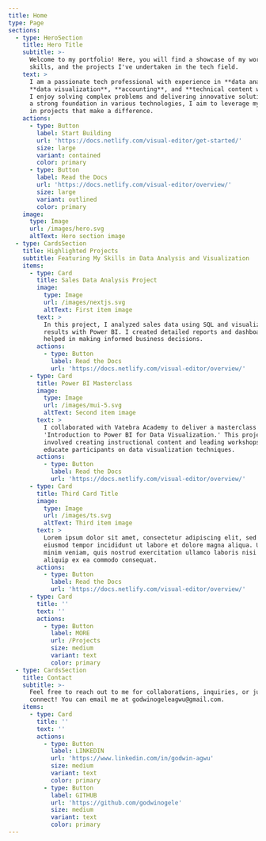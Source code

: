 ```yaml
---
title: Home
type: Page
sections:
  - type: HeroSection
    title: Hero Title
    subtitle: >-
      Welcome to my portfolio! Here, you will find a showcase of my work,
      skills, and the projects I've undertaken in the tech field.
    text: >
      I am a passionate tech professional with experience in **data analysis**,
      **data visualization**, **accounting**, and **technical content writing**.
      I enjoy solving complex problems and delivering innovative solutions. With
      a strong foundation in various technologies, I aim to leverage my skills
      in projects that make a difference.
    actions:
      - type: Button
        label: Start Building
        url: 'https://docs.netlify.com/visual-editor/get-started/'
        size: large
        variant: contained
        color: primary
      - type: Button
        label: Read the Docs
        url: 'https://docs.netlify.com/visual-editor/overview/'
        size: large
        variant: outlined
        color: primary
    image:
      type: Image
      url: /images/hero.svg
      altText: Hero section image
  - type: CardsSection
    title: Highlighted Projects
    subtitle: Featuring My Skills in Data Analysis and Visualization
    items:
      - type: Card
        title: Sales Data Analysis Project
        image:
          type: Image
          url: /images/nextjs.svg
          altText: First item image
        text: >
          In this project, I analyzed sales data using SQL and visualized the
          results with Power BI. I created detailed reports and dashboards that
          helped in making informed business decisions.
        actions:
          - type: Button
            label: Read the Docs
            url: 'https://docs.netlify.com/visual-editor/overview/'
      - type: Card
        title: Power BI Masterclass
        image:
          type: Image
          url: /images/mui-5.svg
          altText: Second item image
        text: >
          I collaborated with Vatebra Academy to deliver a masterclass on
          'Introduction to Power BI for Data Visualization.' This project
          involved creating instructional content and leading workshops to
          educate participants on data visualization techniques.
        actions:
          - type: Button
            label: Read the Docs
            url: 'https://docs.netlify.com/visual-editor/overview/'
      - type: Card
        title: Third Card Title
        image:
          type: Image
          url: /images/ts.svg
          altText: Third item image
        text: >
          Lorem ipsum dolor sit amet, consectetur adipiscing elit, sed do
          eiusmod tempor incididunt ut labore et dolore magna aliqua. Ut enim ad
          minim veniam, quis nostrud exercitation ullamco laboris nisi ut
          aliquip ex ea commodo consequat.
        actions:
          - type: Button
            label: Read the Docs
            url: 'https://docs.netlify.com/visual-editor/overview/'
      - type: Card
        title: ''
        text: ''
        actions:
          - type: Button
            label: MORE
            url: /Projects
            size: medium
            variant: text
            color: primary
  - type: CardsSection
    title: Contact
    subtitle: >-
      Feel free to reach out to me for collaborations, inquiries, or just to
      connect! You can email me at godwinogeleagwu@gmail.com.
    items:
      - type: Card
        title: ''
        text: ''
        actions:
          - type: Button
            label: LINKEDIN
            url: 'https://www.linkedin.com/in/godwin-agwu'
            size: medium
            variant: text
            color: primary
          - type: Button
            label: GITHUB
            url: 'https://github.com/godwinogele'
            size: medium
            variant: text
            color: primary
---
```

